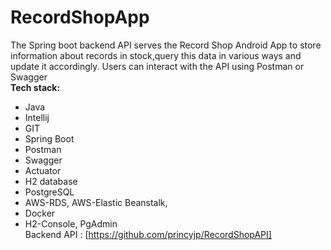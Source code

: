 # RecordShopApp
The Spring boot backend API serves the Record Shop Android App to store information about records in stock,query this data in various ways and update it accordingly. Users can interact with the API using Postman or Swagger<br/>
**Tech stack:**<br/>
* Java
* Intellij
* GIT
* Spring Boot
* Postman
* Swagger
* Actuator
* H2 database
* PostgreSQL
* AWS-RDS, AWS-Elastic Beanstalk,
* Docker
* H2-Console, PgAdmin<br/>
Backend API : [https://github.com/princyjp/RecordShopAPI]
